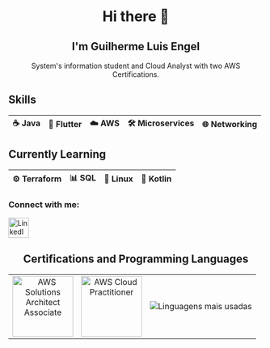 <h1 align="center">Hi there 👋</h1>
<h2 align="center">I'm Guilherme Luis Engel</h2>
<p align="center">
  System's information student and Cloud Analyst with two AWS Certifications.
</p>

## Skills  

| ☕ Java | 📱 Flutter | ☁️ AWS | 🛠️ Microservices | 🌐 Networking |
|--------|------------|--------|------------------|---------------|

## Currently Learning  

| ⚙️ Terraform | 📊 SQL | 🐧 Linux | 📱 Kotlin |
|--------------|--------|----------|-----------|

<h3 align="left">Connect with me:</h3>
<p align="left">
  <a href="https://www.linkedin.com/in/guilherme-engel-a68a5a204/" target="_blank">
    <img align="center" src="https://cdn-icons-png.flaticon.com/512/174/174857.png" alt="LinkedIn" height="40" width="40" />
  </a>
</p>


<h2 align="center">Certifications and Programming Languages</h2>
<table>
  <tr>
    <td align="center">
      <img src="https://images.credly.com/size/110x110/images/00634f82-b07f-4bbd-a6bb-53de397fc3a6/image.png" 
           alt="AWS Solutions Architect Associate" width="120"/>
    </td>
    <td align="center">
      <img src="https://images.credly.com/size/110x110/images/0e284c3f-5164-4b21-8660-0d84737941bc/image.png" 
           alt="AWS Cloud Practitioner" width="120"/>
    </td>
    <td align="center">
      <img src="https://github-readme-stats.vercel.app/api/top-langs/?username=Guiengel&layout=compact&theme=tokyonight" 
           alt="Linguagens mais usadas"/>
    </td>
  </tr>
</table>

<!--
**Guiengel/Guiengel** is a ✨ _special_ ✨ repository because its `README.md` (this file) appears on your GitHub profile.

Here are some ideas to get you started:

- 🔭 I’m currently working on ...
- 🌱 I’m currently learning ...
- 👯 I’m looking to collaborate on ...
- 🤔 I’m looking for help with ...
- 💬 Ask me about ...
- 📫 How to reach me: ...
- 😄 Pronouns: ...
- ⚡ Fun fact: ...
-->
